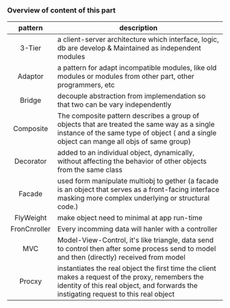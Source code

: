 ### Overview of content of this part

| pattern | description |
|:-------:| ----------- |
| 3-Tier  | a client-server architecture which interface, logic, db are develop & Maintained as independent modules |
| Adaptor | a pattern for adapt incompatible modules, like old modules or modules from other part, other programmers, etc |
| Bridge  | decouple abstraction from implemendation so that two can be vary independently |
| Composite | The composite pattern describes a group of objects that are treated the same way as a single instance of the same type of object ( and a single object can mange all objs of same group) |
| Decorator |  added to an individual object, dynamically, without affecting the behavior of other objects from the same class |
| Facade | used form manipulate multiobj to gether (a facade is an object that serves as a front-facing interface masking more complex underlying or structural code.) |
| FlyWeight | make object need to minimal at app run-time |
| FronCnroller | Every incomming data will  hanler with a controller |
| MVC | Model-View-Control, it's like triangle, data send to control then after some process send to model and then (directly) received from model |
| Procxy | instantiates the real object the first time the client makes a request of the proxy, remembers the identity of this real object, and forwards the instigating request to this real object |

